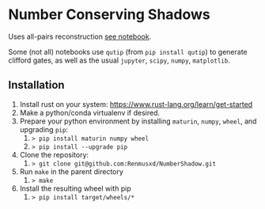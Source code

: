 # Number Conserving Shadows

Uses all-pairs reconstruction [see notebook](./jupyter/SimulationConsInverse.ipynb).

Some (not all) notebooks use `qutip` (from `pip install qutip`) to generate clifford gates, as well as the usual `jupyter`, `scipy`, `numpy`, `matplotlib`.

## Installation
1. Install rust on your system: https://www.rust-lang.org/learn/get-started
2. Make a python/conda virtualenv if desired.
3. Prepare your python environment by installing `maturin`, `numpy`, `wheel`, and upgrading `pip`:
    1. `> pip install maturin numpy wheel`
    2. `> pip install --upgrade pip`
4. Clone the repository:
    1. `> git clone git@github.com:Renmusxd/NumberShadow.git`
5. Run `make` in the parent directory
    1. `> make`
6. Install the resulting wheel with pip
    1. `> pip install target/wheels/*`
